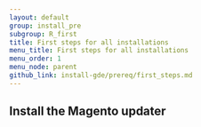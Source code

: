 ```yaml
---
layout: default
group: install_pre
subgroup: R_first
title: First steps for all installations
menu_title: First steps for all installations
menu_order: 1
menu_node: parent
github_link: install-gde/prereq/first_steps.md
---
```

<!-- This topic is referred to from Magento 2 code! Don't change the URL without informing engineering! -->
<!-- Referring file: TBD owned by Ogres -->

<h2 id="install-prereq-upodater">Install the Magento updater</h2>
